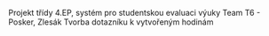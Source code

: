 Projekt třídy 4.EP, systém pro studentskou evaluaci výuky
Team T6 - Posker, Zlesák
Tvorba dotazníku k vytvořeným hodinám